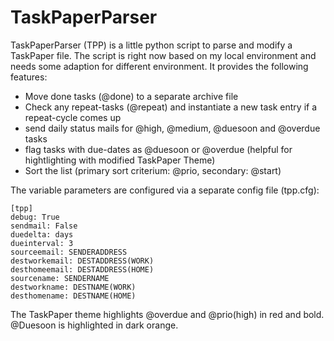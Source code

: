 TaskPaperParser
===============

TaskPaperParser (TPP) is a little python script to parse and modify a TaskPaper file.
The script is right now based on my local environment and needs some adaption for different environment.
It provides the following features:

* Move done tasks (@done) to a separate archive file
* Check any repeat-tasks (@repeat) and instantiate a new task entry if a repeat-cycle comes up
* send daily status mails for @high, @medium, @duesoon and @overdue tasks
* flag tasks with due-dates as @duesoon or @overdue (helpful for hightlighting with modified TaskPaper Theme)
* Sort the list (primary sort criterium: @prio, secondary: @start)

The variable parameters are configured via a separate config file (tpp.cfg):

    [tpp]
    debug: True
    sendmail: False
    duedelta: days
    dueinterval: 3
    sourceemail: SENDERADDRESS
    destworkemail: DESTADDRESS(WORK)
    desthomeemail: DESTADDRESS(HOME)
    sourcename: SENDERNAME
    destworkname: DESTNAME(WORK)
    desthomename: DESTNAME(HOME)

The TaskPaper theme highlights @overdue and @prio(high) in red and bold. @Duesoon is highlighted in dark orange.
